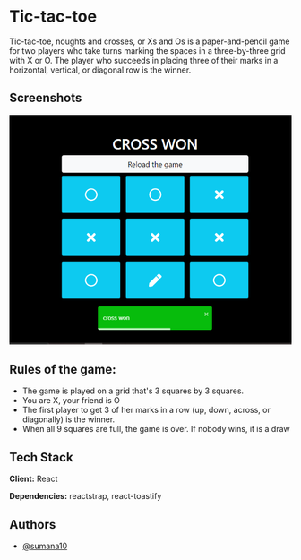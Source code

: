
# Tic-tac-toe 

Tic-tac-toe, noughts and crosses, or Xs and Os is a paper-and-pencil game for two players who take turns marking the spaces in a three-by-three grid with X or O. The player who succeeds in placing three of their marks in a horizontal, vertical, or diagonal row is the winner.


## Screenshots

![App Screenshot](https://github.com/sumana10/tic-tac-toe/blob/master/tic-tac-toe.png)

  
## Rules of the game:

- The game is played on a grid that's 3 squares by 3 squares.
- You are X, your friend is O
- The first player to get 3 of her marks in a row (up, down, across, or diagonally) is the winner.
- When all 9 squares are full, the game is over. If nobody wins, it is a draw

## Tech Stack

**Client:** React

**Dependencies:** reactstrap, react-toastify

  
## Authors

- [@sumana10](https://github.com/sumana10/)

  